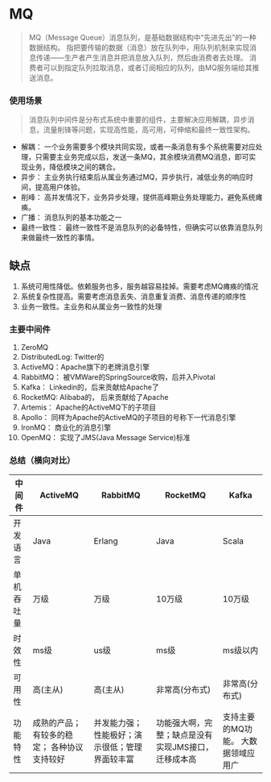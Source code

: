 <!-- title: -->
<!-- created: 2021-04-16 10:11:33 -->
<!-- updated: -->
<!-- categories:   -->
<!-- tags:   -->

# MQ

> MQ（Message Queue）消息队列，是基础数据结构中“先进先出”的一种数据结构。
> 指把要传输的数据（消息）放在队列中，用队列机制来实现消息传递——生产者产生消息并把消息放入队列，然后由消费者去处理。
> 消费者可以到指定队列拉取消息，或者订阅相应的队列，由MQ服务端给其推送消息。


<!-- more -->

### 使用场景

> 消息队列中间件是分布式系统中重要的组件，主要解决应用解耦，异步消息，流量削锋等问题，实现高性能，高可用，可伸缩和最终一致性架构。

- 解耦： 一个业务需要多个模块共同实现，或者一条消息有多个系统需要对应处理，只需要主业务完成以后，发送一条MQ，其余模块消费MQ消息，即可实现业务，降低模块之间的耦合。
- 异步： 主业务执行结束后从属业务通过MQ，异步执行，减低业务的响应时间，提高用户体验。
- 削峰： 高并发情况下，业务异步处理，提供高峰期业务处理能力，避免系统瘫痪。
- 广播： 消息队列的基本功能之一
- 最终一致性： 最终一致性不是消息队列的必备特性，但确实可以依靠消息队列来做最终一致性的事情。


## 缺点

1. 系统可用性降低。依赖服务也多，服务越容易挂掉。需要考虑MQ瘫痪的情况
2. 系统复杂性提高。需要考虑消息丢失、消息重复消费、消息传递的顺序性
3. 业务一致性。主业务和从属业务一致性的处理

### 主要中间件

1. ZeroMQ
2. DistributedLog: Twitter的
3. ActiveMQ：Apache旗下的老牌消息引擎 
4. RabbitMQ： 被VMWare的SpringSource收购，后并入Pivotal
5. Kafka： Linkedin的，后来贡献给Apache了
6. RocketMQ: Alibaba的， 后来贡献给了Apache
7. Artemis： Apache的ActiveMQ下的子项目
8. Apollo： 同样为Apache的ActiveMQ的子项目的号称下一代消息引擎
9. IronMQ： 商业化的消息引擎
10. OpenMQ： 实现了JMS(Java Message Service)标准


### 总结（横向对比）
| 中间件 | ActiveMQ | RabbitMQ | RocketMQ | Kafka | 
| -------- | -------- | -------- | ----- | -------- | 
| 开发语言 | Java | Erlang | Java | Scala |
| 单机吞吐量 | 万级 | 万级 | 10万级 | 10万级 |
| 时效性 | ms级 | us级 | ms级 | ms级以内
| 可用性 | 高(主从)| 高(主从)| 非常高(分布式) | 非常高(分布式) |
| 功能特性 | 成熟的产品； 有较多的稳定； 各种协议支持较好| 并发能力强；性能极好；演示很低；管理界面较丰富 | 功能强大啊，完整；缺点是没有实现JMS接口，迁移成本高 | 支持主要的MQ功能。 大数据领域应用广|
